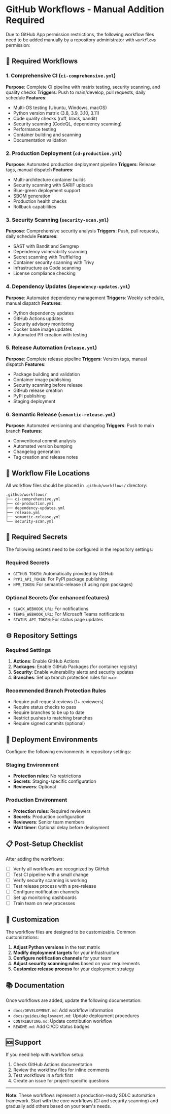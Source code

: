 # GitHub Workflows - Manual Addition Required

Due to GitHub App permission restrictions, the following workflow files need to be added manually by a repository administrator with `workflows` permission:

## 🔧 Required Workflows

### 1. Comprehensive CI (`ci-comprehensive.yml`)
**Purpose**: Complete CI pipeline with matrix testing, security scanning, and quality checks
**Triggers**: Push to main/develop, pull requests, daily schedule
**Features**:
- Multi-OS testing (Ubuntu, Windows, macOS)
- Python version matrix (3.8, 3.9, 3.10, 3.11)
- Code quality checks (ruff, black, bandit)
- Security scanning (CodeQL, dependency scanning)
- Performance testing
- Container building and scanning
- Documentation validation

### 2. Production Deployment (`cd-production.yml`)
**Purpose**: Automated production deployment pipeline
**Triggers**: Release tags, manual dispatch
**Features**:
- Multi-architecture container builds
- Security scanning with SARIF uploads
- Blue-green deployment support
- SBOM generation
- Production health checks
- Rollback capabilities

### 3. Security Scanning (`security-scan.yml`)
**Purpose**: Comprehensive security analysis
**Triggers**: Push, pull requests, daily schedule
**Features**:
- SAST with Bandit and Semgrep
- Dependency vulnerability scanning
- Secret scanning with TruffleHog
- Container security scanning with Trivy
- Infrastructure as Code scanning
- License compliance checking

### 4. Dependency Updates (`dependency-updates.yml`)
**Purpose**: Automated dependency management
**Triggers**: Weekly schedule, manual dispatch
**Features**:
- Python dependency updates
- GitHub Actions updates
- Security advisory monitoring
- Docker base image updates
- Automated PR creation with testing

### 5. Release Automation (`release.yml`)
**Purpose**: Complete release pipeline
**Triggers**: Version tags, manual dispatch
**Features**:
- Package building and validation
- Container image publishing
- Security scanning before release
- GitHub release creation
- PyPI publishing
- Staging deployment

### 6. Semantic Release (`semantic-release.yml`)
**Purpose**: Automated versioning and changelog
**Triggers**: Push to main branch
**Features**:
- Conventional commit analysis
- Automated version bumping
- Changelog generation
- Tag creation and release notes

## 📁 Workflow File Locations

All workflow files should be placed in `.github/workflows/` directory:

```
.github/workflows/
├── ci-comprehensive.yml
├── cd-production.yml
├── dependency-updates.yml
├── release.yml
├── semantic-release.yml
└── security-scan.yml
```

## 🔑 Required Secrets

The following secrets need to be configured in the repository settings:

### Required Secrets
- `GITHUB_TOKEN`: Automatically provided by GitHub
- `PYPI_API_TOKEN`: For PyPI package publishing
- `NPM_TOKEN`: For semantic-release (if using npm packages)

### Optional Secrets (for enhanced features)
- `SLACK_WEBHOOK_URL`: For notifications
- `TEAMS_WEBHOOK_URL`: For Microsoft Teams notifications
- `STATUS_API_TOKEN`: For status page updates

## ⚙️ Repository Settings

### Required Settings
1. **Actions**: Enable GitHub Actions
2. **Packages**: Enable GitHub Packages (for container registry)
3. **Security**: Enable vulnerability alerts and security updates
4. **Branches**: Set up branch protection rules for `main`

### Recommended Branch Protection Rules
- Require pull request reviews (1+ reviewers)
- Require status checks to pass
- Require branches to be up to date
- Restrict pushes to matching branches
- Require signed commits (optional)

## 🚀 Deployment Environments

Configure the following environments in repository settings:

### Staging Environment
- **Protection rules**: No restrictions
- **Secrets**: Staging-specific configuration
- **Reviewers**: Optional

### Production Environment
- **Protection rules**: Required reviewers
- **Secrets**: Production configuration
- **Reviewers**: Senior team members
- **Wait timer**: Optional delay before deployment

## 📋 Post-Setup Checklist

After adding the workflows:

- [ ] Verify all workflows are recognized by GitHub
- [ ] Test CI pipeline with a small change
- [ ] Verify security scanning is working
- [ ] Test release process with a pre-release
- [ ] Configure notification channels
- [ ] Set up monitoring dashboards
- [ ] Train team on new processes

## 🔧 Customization

The workflow files are designed to be customizable. Common customizations:

1. **Adjust Python versions** in the test matrix
2. **Modify deployment targets** for your infrastructure
3. **Configure notification channels** for your team
4. **Adjust security scanning rules** based on your requirements
5. **Customize release process** for your deployment strategy

## 📚 Documentation

Once workflows are added, update the following documentation:
- `docs/DEVELOPMENT.md`: Add workflow information
- `docs/guides/deployment.md`: Update deployment procedures
- `CONTRIBUTING.md`: Update contribution workflow
- `README.md`: Add CI/CD status badges

## 🆘 Support

If you need help with workflow setup:
1. Check GitHub Actions documentation
2. Review the workflow files for inline comments
3. Test workflows in a fork first
4. Create an issue for project-specific questions

---

**Note**: These workflows represent a production-ready SDLC automation framework. Start with the core workflows (CI and security scanning) and gradually add others based on your team's needs.